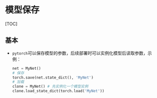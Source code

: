 # 模型保存

[TOC]

## 基本

- `pytorch`可以保存模型的参数，后续部署时可以实例化模型后读取参数，示例：

  ```python
  net = MyNet()
  # 保存
  torch.save(net.state_dict(), 'MyNet')
  # 加载
  clone = MyNet() # 先实例化一个模型实例
  clone.load_state_dict(torch.load('MyNet'))
  ```

  